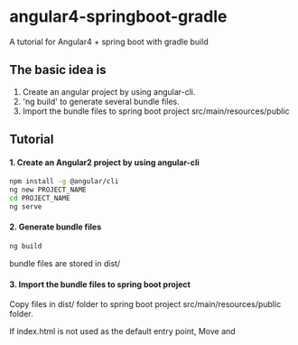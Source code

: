 # angular4-springboot-gradle

A tutorial for Angular4 + spring boot with gradle build

## The basic idea is
1. Create an angular project by using angular-cli.
2. 'ng build' to generate several bundle files.
3. Import the bundle files to spring boot project src/main/resources/public

## Tutorial
#### 1. Create an Angular2 project by using angular-cli
```bash
npm install -g @angular/cli
ng new PROJECT_NAME
cd PROJECT_NAME
ng serve
```

#### 2. Generate bundle files
```bash
ng build
```
bundle files are stored in dist/

#### 3. Import the bundle files to spring boot project
Copy files in dist/ folder to spring boot project src/main/resources/public folder.

If index.html is not used as the default entry point,
Move <app-root> and <script>bundle files from the generated index.html in dist/ to your spring project entry html file 


#### 4. upgrade angular2 to Angular4
Go to [upgrade guide](https://angular-update-guide.firebaseapp.com/),
select current angular version and desired angular version, and follow the instruction.

refers
http://angularjs.blogspot.com/2017/03/angular-400-now-available.html


#### 5. Build && run
```bash
Build: gradle build
Run: ./gradlew clean bootRun
```
